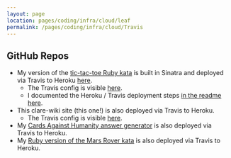 ```yaml
---
layout: page
location: pages/coding/infra/cloud/leaf
permalink: /pages/coding/infra/cloud/Travis
---
```


## GitHub Repos

- My version of the [tic-tac-toe Ruby kata](https://github.com/claresudbery/tic-tac-toe-kata) is built in Sinatra and deployed via Travis to Heroku [here](https://tic-tac-toe-kata.herokuapp.com/tictactoe).
    - The Travis config is visible [here](https://github.com/claresudbery/tic-tac-toe-kata/blob/master/.travis.yml).
    - I documented the Heroku / Travis deployment steps [in the readme here](https://github.com/claresudbery/tic-tac-toe-kata/blob/master/README.md#deploying-to-heroku-via-travis).
- This clare-wiki site (this one!) is also deployed via Travis to Heroku.
    - The Travis config is visible [here](https://github.com/claresudbery/clare-wiki-ably/blob/master/.travis.yml).
- My [Cards Against Humanity answer generator](https://github.com/claresudbery/cah-answer-generator) is also deployed via Travis to Heroku.
- My [Ruby version of the Mars Rover kata](https://github.com/claresudbery/mars-rover-kata-ruby) is also deployed via Travis to Heroku.

